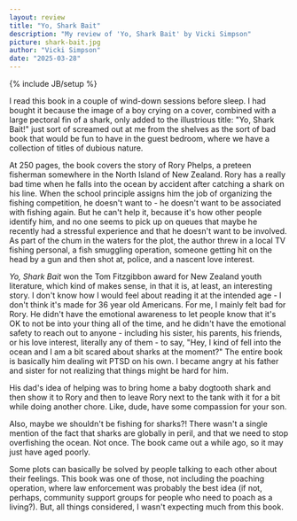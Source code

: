 ```yaml
---
layout: review
title: "Yo, Shark Bait"
description: "My review of 'Yo, Shark Bait' by Vicki Simpson"
picture: shark-bait.jpg
author: "Vicki Simpson"
date: "2025-03-28"
---
```

{% include JB/setup %}

I read this book in a couple of wind-down sessions before sleep. I had bought it because the image of a boy crying on a cover, combined with a large pectoral fin of a shark, only added to the illustrious title: "Yo, Shark Bait!" just sort of screamed out at me from the shelves as the sort of bad book that would be fun to have in the guest bedroom, where we have a collection of titles of dubious nature.

At 250 pages, the book covers the story of Rory Phelps, a preteen fisherman somewhere in the North Island of New Zealand. Rory has a really bad time when he falls into the ocean by accident after catching a shark on his line. When the school principle assigns him the job of organizing the fishing competition, he doesn't want to - he doesn't want to be associated with fishing again. But he can't help it, because it's how other people identify him, and no one seems to pick up on queues that maybe he recently had a stressful experience and that he doesn't want to be involved. As part of the chum in the waters for the plot, the author threw in a local TV fishing personal, a fish smuggling operation, someone getting hit on the head by a gun and then shot at, police, and a nascent love interest. 

*Yo, Shark Bait* won the Tom Fitzgibbon award for New Zealand youth literature, which kind of makes sense, in that it is, at least, an interesting story. I don't know how I would feel about reading it at the intended age - I don't think it's made for 36 year old Americans. For me, I mainly felt bad for Rory. He didn't have the emotional awareness to let people know that it's OK to not be into your thing all of the time, and he didn't have the emotional safety to reach out to anyone - including his sister, his parents, his friends, or his love interest, literally any of them - to say, "Hey, I kind of fell into the ocean and I am a bit scared about sharks at the moment?" The entire book is basically him dealing wit PTSD on his own. I became angry at his father and sister for not realizing that things might be hard for him.

His dad's idea of helping was to bring home a baby dogtooth shark and then show it to Rory and then to leave Rory next to the tank with it for a bit while doing another chore. Like, dude, have some compassion for your son.

Also, maybe we shouldn't be fishing for sharks?! There wasn't a single mention of the fact that sharks are globally in peril, and that we need to stop overfishing the ocean. Not once. The book came out a while ago, so it may just have aged poorly.

Some plots can basically be solved by people talking to each other about their feelings. This book was one of those, not including the poaching operation, where law enforcement was probably the best idea (if not, perhaps, community support groups for people who need to poach as a living?). But, all things considered, I wasn't expecting much from this book.